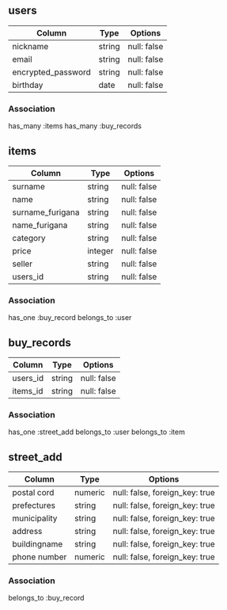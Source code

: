 ## users

|Column             |Type  |Options    |
|-------------------|------|-----------|
|nickname           |string|null: false|
|email              |string|null: false|
|encrypted_password |string|null: false|
|birthday           |date  |null: false|

### Association
has_many :items
has_many :buy_records

## items

|Column          |Type  |Options    |
|----------      |----  |-----------|
|surname         |string|null: false|
|name            |string|null: false|
|surname_furigana|string|null: false|
|name_furigana   |string|null: false|
|category        |string|null: false|
|price           |integer|null: false|
|seller          |string|null: false|
|users_id        |string|null: false|

### Association
has_one :buy_record
belongs_to :user

## buy_records

|Column          |Type      |Options    |
|------          |----------|-----------|
|users_id        |string    |null: false|
|items_id        |string    |null: false|


### Association
has_one :street_add
belongs_to :user
belongs_to :item

## street_add

|Column       |Type       |Options                       |
|-------------|-----------|------------------------------|
|postal cord  |numeric    |null: false, foreign_key: true|
|prefectures  |string     |null: false, foreign_key: true|
|municipality |string     |null: false, foreign_key: true|
|address      |string     |null: false, foreign_key: true|
|buildingname |string     |null: false, foreign_key: true|
|phone number |numeric    |null: false, foreign_key: true|


### Association
belongs_to :buy_record